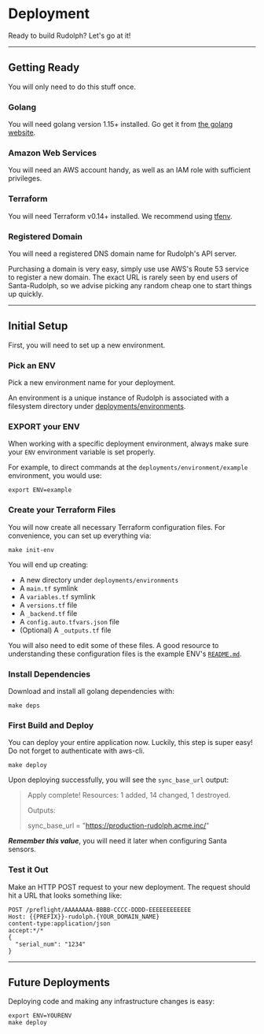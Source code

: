# Deployment
Ready to build Rudolph? Let's go at it!

---

## Getting Ready
You will only need to do this stuff once.

### Golang
You will need golang version 1.15+ installed. Go get it from [the golang website](https://golang.org/dl/).

### Amazon Web Services
You will need an AWS account handy, as well as an IAM role with sufficient privileges.

### Terraform
You will need Terraform v0.14+ installed. We recommend using [tfenv](https://github.com/tfutils/tfenv).

### Registered Domain
You will need a registered DNS domain name for Rudolph's API server.

Purchasing a domain is very easy, simply use use AWS's Route 53 service to register a new domain. The exact URL
is rarely seen by end users of Santa-Rudolph, so we advise picking any random cheap one to start things up quickly.

---

## Initial Setup
First, you will need to set up a new environment.

### Pick an ENV
Pick a new environment name for your deployment.

An environment is a unique instance of Rudolph is associated with a filesystem directory under [deployments/environments](deployments/environments/).

### EXPORT your ENV
When working with a specific deployment environment, always make sure your `ENV` environment variable is set
properly.

For example, to direct commands at the `deployments/environment/example` environment, you would use:

```
export ENV=example
```

### Create your Terraform Files
You will now create all necessary Terraform configuration files. For convenience, you can set up everything via:

```
make init-env
```

You will end up creating:

* A new directory under `deployments/environments`
* A `main.tf` symlink
* A `variables.tf` symlink
* A `versions.tf` file
* A `_backend.tf` file
* A `config.auto.tfvars.json` file
* (Optional) A `_outputs.tf` file

You will also need to edit some of these files. A good resource to understanding these configuration files
is the example ENV's [`README.md`](deployments/environments/example/README.md).


### Install Dependencies
Download and install all golang dependencies with:

```
make deps
```

### First Build and Deploy
You can deploy your entire application now. Luckily, this step is super easy! Do not forget to authenticate with aws-cli.

```
make deploy
```

Upon deploying successfully, you will see the `sync_base_url` output:

> Apply complete! Resources: 1 added, 14 changed, 1 destroyed.
>
> Outputs:
>
> sync_base_url = "https://production-rudolph.acme.inc/"

**_Remember this value_**, you will need it later when configuring Santa sensors.


### Test it Out
Make an HTTP POST request to your new deployment. The request should hit a URL that looks something like:

```
POST /preflight/AAAAAAAA-BBBB-CCCC-DDDD-EEEEEEEEEEEE
Host: {{PREFIX}}-rudolph.{YOUR_DOMAIN_NAME}
content-type:application/json
accept:*/*
{
  "serial_num": "1234"
}
```

---

## Future Deployments
Deploying code and making any infrastructure changes is easy:

```
export ENV=YOURENV
make deploy
```
